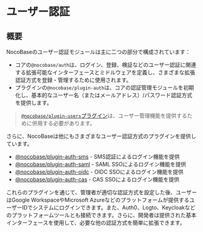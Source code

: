# ユーザー認証

## 概要

NocoBaseのユーザー認証モジュールは主に二つの部分で構成されています：

- コアの`@nocobase/auth`は、ログイン、登録、検証などのユーザー認証に関連する拡張可能なインターフェースとミドルウェアを定義し、さまざまな拡張認証方式を登録・管理するために使用されます。
- プラグインの`@nocobase/plugin-auth`は、コアの認証管理モジュールを初期化し、基本的なユーザー名（またはメールアドレス）/パスワード認証方式を提供します。

> [`@nocobase/plugin-users`プラグイン](../users/index.md)は、ユーザー管理機能を提供するために併用する必要があります。

さらに、NocoBaseは他にもさまざまなユーザー認証方式のプラグインを提供しています。

- [@nocobase/plugin-auth-sms](../auth-sms/index.md) - SMS認証によるログイン機能を提供
- [@nocobase/plugin-auth-saml](../auth-saml/index.md) - SAML SSOによるログイン機能を提供
- [@nocobase/plugin-auth-oidc](../auth-oidc/index.md) - OIDC SSOによるログイン機能を提供
- [@nocobase/plugin-auth-cas](../auth-cas/index.md) - CAS SSOによるログイン機能を提供

これらのプラグインを通じて、管理者が適切な認証方式を設定した後、ユーザーはGoogle WorkspaceやMicrosoft Azureなどのプラットフォームが提供するユーザーIDでシステムにログインできます。また、Auth0、Logto、Keycloakなどのプラットフォームツールとも接続できます。さらに、開発者は提供された基本インターフェースを使用して、必要な他の認証方式を簡単に拡張できます。

